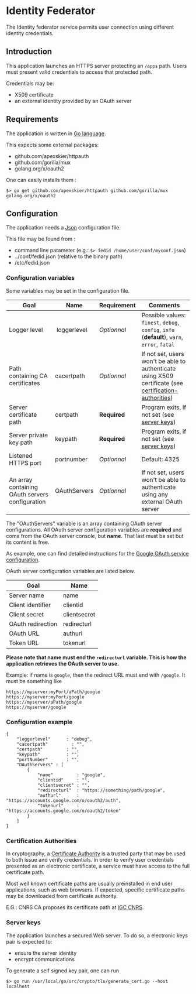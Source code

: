 # Identity Federator


The Identity federator service permits user connection using different identity credentials.

## Introduction

This application launches an HTTPS server protecting an ``/apps`` path.
Users must present valid credentials to access that protected path.

Credentials may be:
* X509 certificate
* an external identity provided by an OAuth server

## Requirements


The application is written in [Go language](http://golang.org/ "Go").

This expects some external packages:

* github.com/apexskier/httpauth
* github.com/gorilla/mux
* golang.org/x/oauth2

One can easily installs them :

```
$> go get github.com/apexskier/httpauth github.com/gorilla/mux golang.org/x/oauth2 
```


## Configuration


The application needs a [Json](http://json.org/ "Json") configuration file.

This file may be found from :

* command line parameter (e.g.: ``$> fedid /home/user/conf/myconf.json``)
* ../conf/fedid.json (relative to the binary path)
* /etc/fedid.json

### Configuration variables

Some variables may be set in the configuration file.

Goal             | Name        |  Requirement | Comments
-----------------|-------------|--------------|---------
Logger level     | loggerlevel |  *Optionnal*   | Possible values: ``finest``, ``debug``, ``config``, ``info`` (**default**), ``warn``, ``error``, ``fatal``
Path containing CA certificates| cacertpath  | *Optionnal*  | If not set, users won't be able to authenticate using X509 certificate (see [certification-authorities](#certification-authorities))
Server certificate path | certpath | **Required** | Program exits, if not set (see [server keys](#server-keys))
Server private key path | keypath | **Required** | Program exits, if not set (see [server keys](#server-keys))
Listened HTTPS port | portnumber  |  *Optionnal*   | Default: 4325
An array containing OAuth servers configuration | OAuthServers | *Optionnal* | If not set, users won't be able to authenticate using any external OAuth server


The "OAuthServers" variable is an array containing OAuth server configurations.
All OAuth server configuration variables are **required** and come from the OAuth server console, but **name**. That last must be set but its content is free.  

As example, one can find detailed instructions for the [Google OAuth service configuration](https://developers.google.com/identity/protocols/OAuth2/ "Google OAuth service configuration").


OAuth server configuration variables are listed below.

Goal              | Name        
------------------|-------------
Server name       | name 
Client identifier | clientid 
Client secret     | clientsecret
OAuth redirection | redirecturl
OAuth URL         | authurl
Token URL         |	tokenurl


**Please note that name must end the ``redirecturl`` variable. This is how the application retrieves the OAuth server to use.**

Example:
if name is ``google``, then the redirect URL must end with ``/google``. It must be something like 
```
https://myserver:myPort/aPath/google
https://myserver:myPort/google
https://myserver/aPath/google
https://myserver/google
```


### Configuration example

```
{
	"loggerlevel"      : "debug",
	"cacertpath"         : "",
	"certpath"         : "",
	"keypath"          : "",
	"portNumber"       : "",
	"OAuthServers" : [
		{
 			"name"         : "google", 
 			"clientid"     : "",
			"clientsecret" : "",
			"redirecturl"  : "https://something/path/google",
			"authurl"      : "https://accounts.google.com/o/oauth2/auth",
			"tokenurl"     : "https://accounts.google.com/o/oauth2/token"
		}
	]
}
```

### Certification Authorities 

In cryptography, a [Certificate Authority](https://en.wikipedia.org/wiki/Certificate_authority "Certificate Authority") is a trusted party
that may be used to both issue and verify credentials.
In order to verify user credentials presented as an electronic certificate, a service must have access to the full certificate path.

Most well known certificate paths are usually preinstalled in end user applications, such as web browsers.
If expected, specific certificate paths may be downloaded from certificate authority.

E.G.: CNRS CA proposes its certificate path at [IGC CNRS](https://igc.services.cnrs.fr/search_CA_certificate/?CA=CNRS2-Standard&lang=fr&body=view_ca.html "IGC CNRS").
  

### Server keys

The application launches a secured Web server.
To do so, a electronic keys pair is expected to:

* ensure the server identity
* encrypt communications

To generate a self signed key pair, one can run
```
$> go run /usr/local/go/src/crypto/tls/generate_cert.go --host localhost
```
